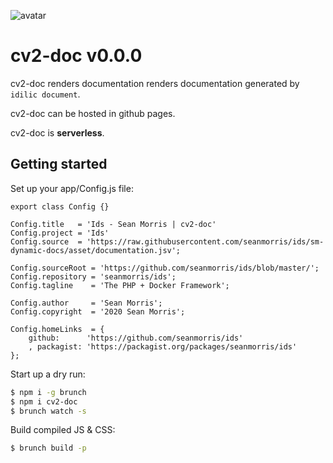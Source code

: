 ![avatar](https://avatars3.githubusercontent.com/u/640101?s=80&v=4)

# cv2-doc v0.0.0

cv2-doc renders documentation renders documentation generated by `idilic document`.

cv2-doc can be hosted in github pages.

cv2-doc is **serverless**.

## Getting started

Set up your app/Config.js file:

```
export class Config {}

Config.title   = 'Ids - Sean Morris | cv2-doc'
Config.project = 'Ids'
Config.source  = 'https://raw.githubusercontent.com/seanmorris/ids/sm-dynamic-docs/asset/documentation.jsv';

Config.sourceRoot = 'https://github.com/seanmorris/ids/blob/master/';
Config.repository = 'seanmorris/ids';
Config.tagline    = 'The PHP + Docker Framework';

Config.author     = 'Sean Morris';
Config.copyright  = '2020 Sean Morris';

Config.homeLinks  = {
	github:      'https://github.com/seanmorris/ids'
	, packagist: 'https://packagist.org/packages/seanmorris/ids'
};

```

Start up a dry run:


```bash
$ npm i -g brunch
$ npm i cv2-doc
$ brunch watch -s
```

Build compiled JS & CSS:

```bash
$ brunch build -p
```